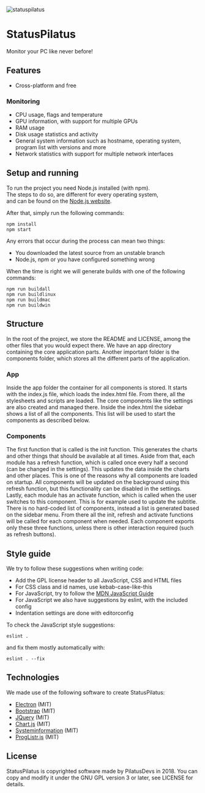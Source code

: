 ![statuspilatus](https://avatars1.githubusercontent.com/u/32306556)

# StatusPilatus

Monitor your PC like never before!

## Features

- Cross-platform and free

### Monitoring

- CPU usage, flags and temperature
- GPU information, with support for multiple GPUs
- RAM usage
- Disk usage statistics and activity
- General system information such as hostname, operating system, program list with versions and more
- Network statistics with support for multiple network interfaces

## Setup and running

To run the project you need Node.js installed (with npm).  
The steps to do so, are different for every operating system,  
and can be found on the [Node.js website](https://nodejs.org/en/).

After that, simply run the following commands:

```
npm install
npm start
```

Any errors that occur during the process can mean two things:

* You downloaded the latest source from an unstable branch
* Node.js, npm or you have configured something wrong

When the time is right we will generate builds with one of the following commands:

```
npm run buildall
npm run buildlinux
npm run buildmac
npm run buildwin
```

## Structure

In the root of the project, we store the README and LICENSE, among the other files that you would expect there. We have an app directory containing the core application parts. Another important folder is the components folder, which stores all the different parts of the application.

### App

Inside the app folder the container for all components is stored. It starts with the index.js file, which loads the index.html file. From there, all the stylesheets and scripts are loaded. The core components like the settings are also created and managed there. Inside the index.html the sidebar shows a list of all the components. This list will be used to start the components as described below.

### Components

The first function that is called is the init function. This generates the charts and other things that should be available at all times. Aside from that, each module has a refresh function, which is called once every half a second (can be changed in the settings). This updates the data inside the charts and other places. This is one of the reasons why all components are loaded on startup. All components will be updated on the background using this refresh function, but this functionality can be disabled in the settings. Lastly, each module has an activate function, which is called when the user switches to this component. This is for example used to update the subtitle. There is no hard-coded list of components, instead a list is generated based on the sidebar menu. From there all the init, refresh and activate functions will be called for each component when needed. Each component exports only these three functions, unless there is other interaction required (such as refresh buttons).

## Style guide

We try to follow these suggestions when writing code:

* Add the GPL license header to all JavaScript, CSS and HTML files
* For CSS class and id names, use kebab-case-like-this
* For JavaScript, try to follow the [MDN JavaScript Guide](https://developer.mozilla.org/en-US/docs/Web/JavaScript/Guide)
* For JavaScript we also have suggestions by eslint, with the included config
* Indentation settings are done with editorconfig

To check the JavaScript style suggestions:

`eslint .`

and fix them mostly automatically with:

`eslint . --fix`

## Technologies

We made use of the following software to create StatusPilatus:

* [Electron](https://github.com/electron/electron) (MIT)
* [Bootstrap](https://github.com/twbs/bootstrap) (MIT)
* [JQuery](https://github.com/jquery/jquery) (MIT)
* [Chart.js](https://github.com/chartjs/Chart.js) (MIT)
* [Systeminformation](https://github.com/sebhildebrandt/systeminformation) (MIT)
* [ProgListr.js](https://github.com/fabiaant/ProgListr.js) (MIT)

## License

StatusPilatus is copyrighted software made by PilatusDevs in 2018. You can copy and modify it under the GNU GPL version 3 or later, see LICENSE for details.
